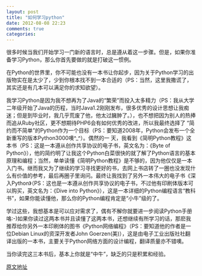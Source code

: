 ```yaml
---
layout: post
title: "如何学习python"
date: 2012-08-08 22:23
comments: true
categories: 
---
```

很多时候当我们开始学习一门新的语言时，总是遵从着这一步骤。但是，如果你准备学习Python，那么你首先要做的就是打破这一惯例。

<!--more-->
在Python的世界里，你不可能也没有一本书让你起步，因为关于Python学习的出版物实在是太少了，少到你根本找不到一本合适的（PS：当然，这里我撒谎了，其实还是有几本可以满足你的求知欲望）。

我学习Python是因为我不想再为了Java的“繁荣”而投入太多精力（PS：我从大学二年级开始了Java的历程，当时Java1.2刚刚发布，很多优秀的设计思想让我痴迷；但是到毕业时，我几乎荒废了他，他太过臃肿了。），也不想把因为别人的热捧而追从Ruby社区，更不想期待PHP6会有如何优秀的改进，所以我最终选择了 “简约而不简单”的Python作为一个目标（PS：要知道2008年，Python会发布一个全新重写的版本Python3000噢^_^）。偶然的一 天，我看到《简明Python教程》这本书（PS：这是一本遵从创作共享协议的电子书，英文名为：《Byte of Python》），他的简约明了让我这个Python白菜很快的就了解了Python语言的基本原理和编程；当然，单单读懂《简明Python教程》是不够的，因为他仅仅是一本入门书。继而我又为了继续的学习寻找更好的书，去网上书店转了一圈也没发现什么有价值的参考，最后再圈子里询问。最终让我找到了另外一本伟大的电子书《深入Python》（PS：这也是一本遵从创作共享协议的电子书，不过他有印刷体版本可以购买，英文名为：《Dive into Python》），这是一本详细的Python编程语言“教科书”，如果你能读懂他，那么你的Python编程肯定是“小牛”级的了。

学过这些，我想基本是可以应对需求了，偶有不解你就要进一步阅读Python手册咯:-)如果你读过这两本书并且读懂了这两本书，还想继续有所学习的话，那麽我推荐给你另外一本印刷体的图书《Python网络编程》（PS：要知道他的作者是一位Debian Linux的资深开发者John Goerzen(美)），这是由电子工业出版社社翻译出版的一本书，主要关于Python网络方面的设计编程，翻译质量亦不错噢。

当你读完这三本书后，基本上你就是“中牛”，缺乏的只是积累和经验。

[原文地址](http://www.zzbaike.com/wiki/%E6%96%B0%E6%89%8B%E5%A6%82%E4%BD%95%E5%AD%A6%E4%B9%A0Python)
